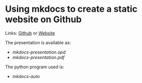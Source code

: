 # Using mkdocs to create a static website on Github
Links: [Github](https://github.com/irsbugs/meetings/blob/master/2019/2019-09-09/ian2/README.md) or [Website](https://irsbugs.github.io/meetings/2019/2019-09-09/ian2/) 

The presentation is available as: 
* *mkdocs-presentation.opd*
* *mkdocs-presentation.pdf*

The python program used is:
* *mkdocs-auto*
